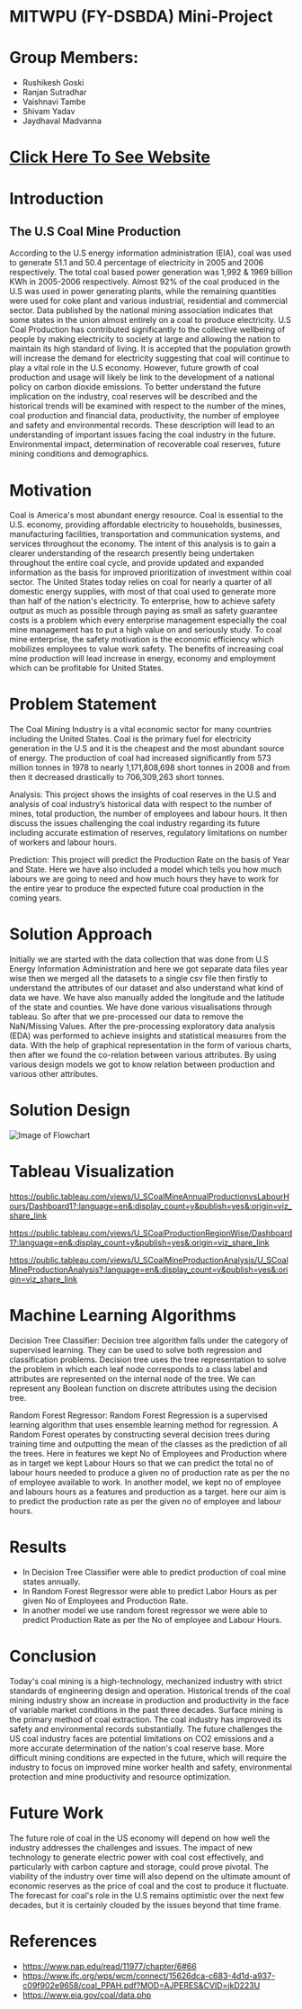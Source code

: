 # MITWPU (FY-DSBDA) Mini-Project
# Group Members:
* Rushikesh Goski
* Ranjan Sutradhar
* Vaishnavi Tambe
* Shivam Yadav
* Jaydhaval Madvanna

# [Click Here To See Website](https://rawcdn.githack.com/rushi329/U.S.CoalProductionMLProject/e6767dbdcd0bfbd922cb5fdfcc777746dfe9479a/index.html)

# Introduction
## The U.S Coal Mine Production
According to the U.S energy information administration (EIA), coal was used to generate 51.1 and 50.4 percentage of electricity in 2005 and 2006 respectively. The total coal based power generation was 1,992 & 1969 billion KWh in 2005-2006 respectively. Almost 92% of the coal produced in the U.S was used in power generating plants, while the remaining quantities were used for coke plant and various industrial, residential and commercial sector. Data published by the national mining association indicates that some states in the union almost entirely on a coal to produce electricity. U.S Coal Production has contributed significantly to the collective wellbeing of people by making electricity to society at large and allowing the nation to maintain its high standard of living. It is accepted that the population growth will increase the demand for electricity suggesting that coal will continue to play a vital role in the U.S economy. However, future growth of coal production and usage will likely be link to the development of a national policy on carbon dioxide emissions. To better understand the future implication on the industry, coal reserves will be described and the historical trends will be examined with respect to the number of the mines, coal production and financial data, productivity, the number of employee and safety and environmental records. These description will lead to an understanding of important issues facing the coal industry in the future. Environmental impact, determination of recoverable coal reserves, future mining conditions and demographics.

# Motivation
Coal is America's most abundant energy resource. Coal is essential to the U.S. economy, providing affordable electricity to households, businesses, manufacturing facilities, transportation and communication systems, and services throughout the economy. The intent of this analysis is to gain a clearer understanding of the research presently being undertaken throughout the entire coal cycle, and provide updated and expanded information as the basis for improved prioritization of investment within coal sector. The United States today relies on coal for nearly a quarter of all domestic energy supplies, with most of that coal used to generate more than half of the nation's electricity. To enterprise, how to achieve safety output as much as possible through paying as small as safety guarantee costs is a problem which every  enterprise management especially the coal mine management has to put a high value on and seriously study. To coal mine enterprise, the safety motivation is the economic efficiency which mobilizes employees to value work safety. The benefits of increasing coal mine production will lead increase in energy, economy and employment which can be profitable for United States.

# Problem Statement
The Coal Mining Industry is a vital economic sector for many countries including the United States. Coal is the primary fuel for electricity generation in the U.S and it is the cheapest and the most abundant source of energy. The production of coal had increased significantly from 573 million tonnes in 1978 to nearly 1,171,808,698 short tonnes in 2008 and from then it decreased drastically to 706,309,263 short tonnes.

Analysis: 
	This project shows the insights of coal reserves in the U.S and analysis of coal industry’s historical data with respect to the number of mines, total production, the number of employees and labour hours. It then discuss the issues challenging the coal industry regarding its future including accurate estimation of reserves, regulatory limitations on number of workers and labour hours.

Prediction:
	This project will predict the Production Rate on the basis of Year and State. Here we have also included a model which tells you how much labours we are going to need and how much hours they have to work for the entire year to produce the expected future coal production in the coming years.

# Solution Approach
	
Initially we are started with the data collection that was done from U.S Energy Information Administration and here we got separate data files year wise then we merged all the datasets to a single csv file then firstly to understand the attributes of our dataset and also understand what kind of data we have. We have also manually added the longitude and the latitude of the state and counties. We have done various visualisations through tableau. So after that we pre-processed our data to remove the NaN/Missing Values. After the pre-processing exploratory data analysis (EDA) was performed to achieve insights and statistical measures from the data. With the help of graphical representation in the form of various charts, then after we found the co-relation between various attributes. By using various design models we got to know relation between production and various other attributes.

# Solution Design
![Image of Flowchart](https://github.com/rushi329/U.S.CoalProductionMLProject/blob/efd135d8263a569a930345a1f5b0dfc7dc88d33a/Blank%20diagram%20(3).png)

# Tableau Visualization

https://public.tableau.com/views/U_SCoalMineAnnualProductionvsLabourHours/Dashboard1?:language=en&:display_count=y&publish=yes&:origin=viz_share_link

https://public.tableau.com/views/U_SCoalProductionRegionWise/Dashboard1?:language=en&:display_count=y&publish=yes&:origin=viz_share_link

https://public.tableau.com/views/U_SCoalMineProductionAnalysis/U_SCoalMineProductionAnalysis?:language=en&:display_count=y&publish=yes&:origin=viz_share_link

# Machine Learning Algorithms
Decision Tree Classifier:  Decision tree algorithm falls under the category of supervised learning. They can be used to solve both regression and classification problems. Decision tree uses the tree representation to solve the problem in which each leaf node corresponds to a class label and attributes are represented on the internal node of the tree. We can represent any Boolean function on discrete attributes using the decision tree.

Random Forest Regressor:  Random Forest Regression is a supervised learning algorithm that uses ensemble learning method for regression. A Random Forest operates by constructing several decision trees during training time and outputting the mean of the classes as the prediction of all the trees. 
Here in features we kept No of Employees and Production where as in target we kept Labour Hours so that we can predict the total no of labour hours needed to produce a given no of production rate as per the no of employee available to work.
In another model, we kept no of employee and labours hours as a features and production as a target. here our aim is to predict the production rate as per the given no of employee and labour hours.

# Results
* In Decision Tree Classifier were able to predict production of coal mine states annually.
* In Random Forest Regressor were able to predict Labor Hours as per given No of Employees and Production Rate.
* In another model we use random forest regressor we were able to predict Production Rate as per the No of employee and Labour Hours.

# Conclusion
Today's coal mining is a high-technology, mechanized industry with strict standards of engineering design and operation. Historical trends of the coal mining industry show an increase in production and productivity in the face of variable market conditions in the past three decades. Surface mining is the primary method of coal extraction. The coal industry has improved its safety and environmental records substantially. The future challenges the US coal industry faces are potential limitations on CO2 emissions and a more accurate determination of the nation's coal reserve base. More difficult mining conditions are expected in the future, which will require the industry to focus on improved mine worker health and safety, environmental protection and mine productivity and resource optimization.

# Future Work

The future role of coal in the US economy will depend on how well the industry addresses the challenges and issues.
The impact of new technology to generate electric power with coal cost effectively, and particularly with carbon capture and storage, could prove pivotal.
The viability of the industry over time will also depend on the ultimate amount of economic reserves as the price of coal and the cost to produce it fluctuate.
The forecast for coal's role in the U.S remains optimistic over the next few decades, but it is certainly clouded by the issues beyond that time frame.

# References 
* https://www.nap.edu/read/11977/chapter/6#66
* https://www.ifc.org/wps/wcm/connect/15626dca-c683-4d1d-a937-c09f902e9658/coal_PPAH.pdf?MOD=AJPERES&CVID=jkD223U
* https://www.eia.gov/coal/data.php
